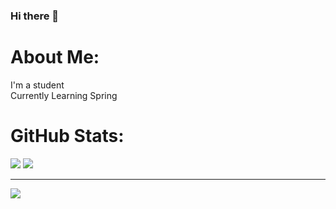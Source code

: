 ### Hi there 👋
# About Me:
I'm a student <br>Currently Learning Spring


# GitHub Stats:
![](https://github-readme-stats.vercel.app/api?username=kevinjuliow&theme=react&hide_border=true&include_all_commits=true&count_private=false)
![](https://github-readme-stats.vercel.app/api/top-langs/?username=kevinjuliow&theme=react&hide_border=true&include_all_commits=true&count_private=false&layout=compact)<br/>



---
[![](https://visitcount.itsvg.in/api?id=kevinjuliow&icon=5&color=12)](https://visitcount.itsvg.in)



